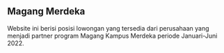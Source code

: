 ## Magang Merdeka

Website ini berisi posisi lowongan yang tersedia dari perusahaan yang menjadi partner program Magang Kampus Merdeka periode Januari-Juni 2022.
